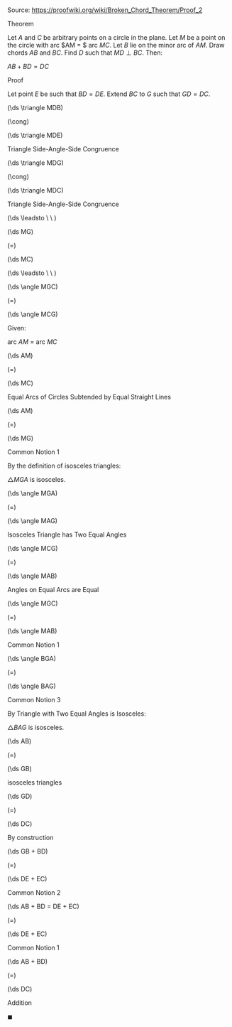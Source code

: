 # 

Source: https://proofwiki.org/wiki/Broken_Chord_Theorem/Proof_2

Theorem


Let $A$ and $C$ be arbitrary points on a circle in the plane.
Let $M$ be a point on the circle with arc $AM = $ arc $MC$.
Let $B$ lie on the minor arc of $AM$.
Draw chords $AB$ and $BC$.
Find $D$ such that $MD \perp BC$.
Then:

$AB + BD = DC$


Proof

Let point $E$ be such that $BD = DE$.
Extend $BC$ to $G$ such that $GD = DC$.














\(\ds \triangle MDB\)

\(\cong\)







\(\ds \triangle MDE\)





Triangle Side-Angle-Side Congruence














\(\ds \triangle MDG\)

\(\cong\)







\(\ds \triangle MDC\)





Triangle Side-Angle-Side Congruence








\(\ds \leadsto \ \ \)





\(\ds MG\)

\(=\)







\(\ds MC\)














\(\ds \leadsto \ \ \)





\(\ds \angle MGC\)

\(=\)







\(\ds \angle MCG\)









Given:

arc $AM$ = arc $MC$













\(\ds AM\)

\(=\)







\(\ds MC\)





Equal Arcs of Circles Subtended by Equal Straight Lines














\(\ds AM\)

\(=\)







\(\ds MG\)





Common Notion 1




By the definition of isosceles triangles:

$\triangle MGA$ is isosceles.















\(\ds \angle MGA\)

\(=\)







\(\ds \angle MAG\)





Isosceles Triangle has Two Equal Angles














\(\ds \angle MCG\)

\(=\)







\(\ds \angle MAB\)





Angles on Equal Arcs are Equal














\(\ds \angle MGC\)

\(=\)







\(\ds \angle MAB\)





Common Notion 1














\(\ds \angle BGA\)

\(=\)







\(\ds \angle BAG\)





Common Notion 3




By Triangle with Two Equal Angles is Isosceles:

$\triangle BAG$ is isosceles.















\(\ds AB\)

\(=\)







\(\ds GB\)





isosceles triangles














\(\ds GD\)

\(=\)







\(\ds DC\)





By construction














\(\ds GB + BD\)

\(=\)







\(\ds DE + EC\)





Common Notion 2














\(\ds AB + BD = DE + EC\)

\(=\)







\(\ds DE + EC\)





Common Notion 1














\(\ds AB + BD\)

\(=\)







\(\ds DC\)





Addition



$\blacksquare$





